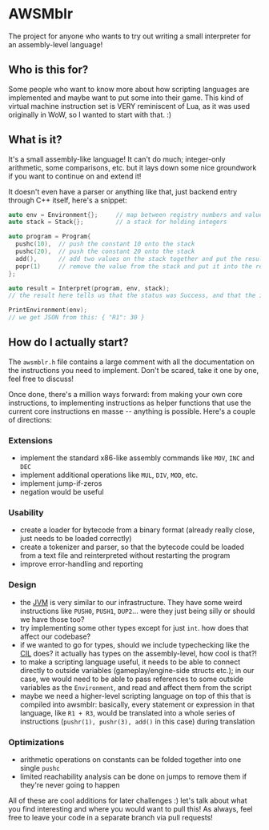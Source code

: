 # AWSMblr

The project for anyone who wants to try out writing a small interpreter for an assembly-level language!

## Who is this for?

Some people who want to know more about how scripting languages are implemented and maybe want to put some into their game.
This kind of virtual machine instruction set is VERY reminiscent of Lua, as it was used originally in WoW, so I wanted to start with that. :)

## What is it?

It's a small assembly-like language! It can't do much; integer-only arithmetic, some comparisons, etc. but it lays down some nice groundwork if you want to continue on and extend it!

It doesn't even have a parser or anything like that, just backend entry through C++ itself, here's a snippet:

```cpp
auto env = Environment{};     // map between registry numbers and values
auto stack = Stack{};         // a stack for holding integers

auto program = Program{
  pushc(10),  // push the constant 10 onto the stack
  pushc(20),  // push the constant 20 onto the stack
  add(),      // add two values on the stack together and put the result onto the stack
  popr(1)     // remove the value from the stack and put it into the registry R1
};

auto result = Interpret(program, env, stack);
// the result here tells us that the status was Success, and that the instruction pointer was on instruction 4

PrintEnvironment(env);
// we get JSON from this: { "R1": 30 }
```

## How do I actually start?

The `awsmblr.h` file contains a large comment with all the documentation on the instructions you need to implement. Don't be scared, take it one by one, feel free to discuss!

Once done, there's a million ways forward: from making your own core instructions, to implementing instructions as helper functions that use the current core instructions en masse -- anything is possible. Here's a couple of directions:

### Extensions

- implement the standard x86-like assembly commands like `MOV`, `INC` and `DEC`
- implement additional operations like `MUL`, `DIV`, `MOD`, etc.
- implement jump-if-zeros
- negation would be useful

### Usability

- create a loader for bytecode from a binary format (already really close, just needs to be loaded correctly)
- create a tokenizer and parser, so that the bytecode could be loaded from a text file and reinterpreted without restarting the program
- improve error-handling and reporting

### Design

- the [JVM](https://docs.oracle.com/javase/specs/jvms/se7/html/jvms-6.html) is very similar to our infrastructure. They have some weird instructions like `PUSH0`, `PUSH1`, `DUP2`... were they just being silly or should we have those too?
- try implementing some other types except for just `int`. how does that affect our codebase?
- if we wanted to go for types, should we include typechecking like the [CIL](https://en.wikipedia.org/wiki/Common_Intermediate_Language) does? it actually has types on the assembly-level, how cool is that?!
- to make a scripting language useful, it needs to be able to connect directly to outside variables (gameplay/engine-side structs etc.); in our case, we would need to be able to pass references to some outside variables as the `Environment`, and read and affect them from the script
- maybe we need a higher-level scripting language on top of this that is compiled into awsmblr: basically, every statement or expression in that language, like `R1 + R3`, would be translated into a whole series of instructions (`pushr(1), pushr(3), add()` in this case) during translation

### Optimizations

- arithmetic operations on constants can be folded together into one single `pushc`
- limited reachability analysis can be done on jumps to remove them if they're never going to happen
 
All of these are cool additions for later challenges :) let's talk about what you find interesting and where you would want to pull this!
As always, feel free to leave your code in a separate branch via pull requests!
